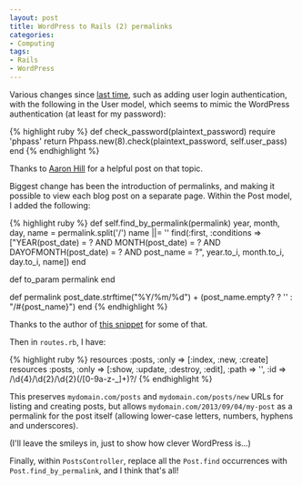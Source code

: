 ```yaml
---
layout: post
title: WordPress to Rails (2) permalinks
categories:
- Computing
tags:
- Rails
- WordPress
---
```


Various changes since <a title="WordPress to Rails (1) schema and scaffold" href="/2013/09/03/wordpress-to-rails-1-schema-and-scaffold/">last time</a>, such as adding user login authentication, with the following in the User model, which seems to mimic the WordPress authentication (at least for my password):

{% highlight ruby %}
def check_password(plaintext_password)
  require 'phpass'
  return Phpass.new(8).check(plaintext_password, self.user_pass)
end
{% endhighlight %}

Thanks to <a href="http://blog.amhill.net/2012/03/13/authenticating-against-wordpress-in-rails-3/">Aaron Hill</a> for a helpful post on that topic.

Biggest change has been the introduction of permalinks, and making it possible to view each blog post on a separate page. Within the Post model, I added the following:

{% highlight ruby %}
def self.find_by_permalink(permalink)
  year, month, day, name = permalink.split('/')
  name ||= ''
  find(:first, :conditions =&gt; ["YEAR(post_date) = ? AND MONTH(post_date) = ? AND DAYOFMONTH(post_date) = ? AND post_name = ?", year.to_i, month.to_i, day.to_i, name])
end

def to_param
  permalink
end

def permalink
  post_date.strftime("%Y/%m/%d") + (post_name.empty? ? '' : "/#{post_name}")
end
{% endhighlight %}

Thanks to the author of <a href="http://www.dzone.com/snippets/use-contents-wordpress">this snippet</a> for some of that.

Then in <code>routes.rb</code>, I have:

{% highlight ruby %}
resources :posts, :only =&gt; [:index, :new, :create]
resources :posts, :only =&gt; [:show, :update, :destroy, :edit], :path =&gt; '', :id =&gt; /\d{4}\/\d{2}\/\d{2}(\/[0-9a-z\-_]+)?/
{% endhighlight %}

This preserves <code>mydomain.com/posts</code> and <code>mydomain.com/posts/new</code> URLs for listing and creating posts, but allows <code>mydomain.com/2013/09/04/my-post</code> as a permalink for the post itself (allowing lower-case letters, numbers, hyphens and underscores).

(I'll leave the smileys in, just to show how clever WordPress is...)

Finally, within <code>PostsController</code>, replace all the <code>Post.find</code> occurrences with <code>Post.find_by_permalink</code>, and I think that's all!